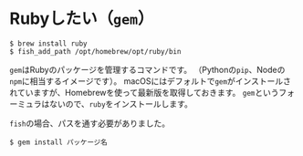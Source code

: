 # Rubyしたい（``gem``）

```console
$ brew install ruby
$ fish_add_path /opt/homebrew/opt/ruby/bin
```

``gem``はRubyのパッケージを管理するコマンドです。
（Pythonの``pip``、Nodeの``npm``に相当するイメージです）。
macOSにはデフォルトで``gem``がインストールされていますが、Homebrewを使って最新版を取得しておきます。
``gem``というフォーミュラはないので、``ruby``をインストールします。

``fish``の場合、パスを通す必要がありました。

```console
$ gem install パッケージ名
```
